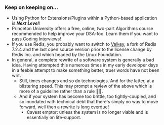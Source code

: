 ### Keep on keeping on...

+ Using Python for Extensions/Plugins within a Python-based application is ***Next Level***!
+ Princeton University offers a free, online, two-part Algorithms course recommended to help improve your DSA-foo.  Learn them if you want to pass Coding Interviews!
+ If you use Redis, you probably want to switch to [Valkey](https://github.com/valkey-io/valkey), a fork of Redis 7.2.4 and the last open source version prior to the license change by Redis Inc. and which headed by the Linux Foundation.
+ In general, a complete rewrite of a software system is generally a bad idea.  Having attempted this numerous times in my early developer days in a feeble attempt to make something better, truer words have not been writ.
  + Still, times changes and so do technologies.  And for the latter, at a blistering speed.  This may prompt a review of the above which is more of a guideline rather than a rule 🤔😄.
  + And if your system has become too brittle, too tightly-coupled, and so inundated with technical debt that there's simply no way to move forward, well then a rewrite is long overdue!
    + Caveat emptor: unless the system is no longer viable and is essentially on life-support. 

<!--
**cazamedia/cazamedia** is a ✨ _special_ ✨ repository because its `README.md` (this file) appears on your GitHub profile.

Here are some ideas to get you started:

- 🔭 I’m currently working on ...
- 🌱 I’m currently learning ...
- 👯 I’m looking to collaborate on ...
- 🤔 I’m looking for help with ...
- 💬 Ask me about ...
- 📫 How to reach me: ...
- 😄 Pronouns: ...
- ⚡ Fun fact: ...
-->
